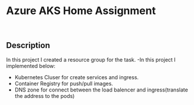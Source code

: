 # Azure AKS Home Assignment
‏
## Description
In this project I created a resource group for the task. 
-In this project I implemented below:
 - Kubernetes Cluser for create services and ingress.
 - Container Registry for push/pull images.
 - DNS zone for connect between the load balencer and ingress(translate the address to the pods)


#
